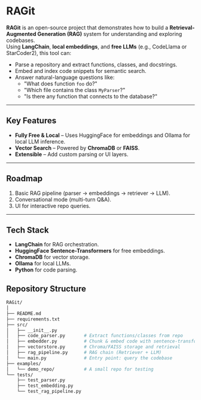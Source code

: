 # RAGit

**RAGit** is an open-source project that demonstrates how to build a **Retrieval-Augmented Generation (RAG)** system for understanding and exploring codebases.  
Using **LangChain**, **local embeddings**, and **free LLMs** (e.g., CodeLlama or StarCoder2), this tool can:

- Parse a repository and extract functions, classes, and docstrings.
- Embed and index code snippets for semantic search.
- Answer natural-language questions like:
  - "What does function `foo` do?"
  - "Which file contains the class `MyParser`?"
  - "Is there any function that connects to the database?"

---

## **Key Features**
- **Fully Free & Local** – Uses HuggingFace for embeddings and Ollama for local LLM inference.
- **Vector Search** – Powered by **ChromaDB** or **FAISS**.
- **Extensible** – Add custom parsing or UI layers.

---

## **Roadmap**
1. Basic RAG pipeline (parser → embeddings → retriever → LLM).
2. Conversational mode (multi-turn Q&A).
3. UI for interactive repo queries.

---

## **Tech Stack**
- **LangChain** for RAG orchestration.
- **HuggingFace Sentence-Transformers** for free embeddings.
- **ChromaDB** for vector storage.
- **Ollama** for local LLMs.
- **Python** for code parsing.

## Repository Structure
```bash
RAGit/
│
├── README.md
├── requirements.txt
├── src/
│   ├── __init__.py
│   ├── code_parser.py       # Extract functions/classes from repo
│   ├── embedder.py          # Chunk & embed code with sentence-transformers
│   ├── vectorstore.py       # Chroma/FAISS storage and retrieval
│   ├── rag_pipeline.py      # RAG chain (Retriever + LLM)
│   └── main.py              # Entry point: query the codebase
├── examples/
│   └── demo_repo/           # A small repo for testing
└── tests/
    ├── test_parser.py
    ├── test_embedding.py
    └── test_rag_pipeline.py

```